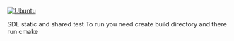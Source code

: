 [![Ubuntu](https://github.com/apachaihop/SDL_homework/actions/workflows/build.yml/badge.svg)](https://github.com/apachaihop/SDL_homework/actions/workflows/build.yml)

SDL static and shared test
To run you need create build directory and there run cmake
